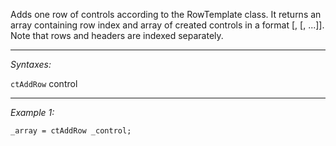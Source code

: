 Adds one row of controls according to the RowTemplate class. It returns an array containing row index and array of created controls in a format [<rowIndex>, [<control0>, <control1>...<control n>]].
<br>
Note that rows and headers are indexed separately.


---
*Syntaxes:*

`ctAddRow` control

---
*Example 1:*

```sqf
_array = ctAddRow _control;
```